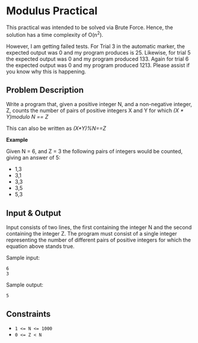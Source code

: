 # Modulus Practical
This practical was intended to be solved via Brute Force. Hence, the solution has a time complexity of O(n<sup>2</sup>).

However, I am getting failed tests. For Trial 3 in the automatic marker, the expected output was 0 and my program produces is 25. Likewise, for trial 5 the expected output was 0 and my program produced 133. Again for trial 6 the expected output was 0 and my program produced 1213. Please assist if you know why this is happening.

## Problem Description
Write a program that, given a positive integer N, and a non-negative integer, Z, counts the number of pairs of positive integers X and Y for which *(X \* Y)modulo N == Z*

This can also be written as *(X\*Y)%N==Z*

**Example**

Given N = 6, and Z = 3 the following pairs of integers would be counted, giving an answer of 5:
* 1,3
* 3,1
* 3,3
* 3,5
* 5,3

## Input & Output
Input consists of two lines, the first containing the integer N and the second containing the integer Z. The program must consist of a single integer representing the number of different pairs of positive integers for which the equation above stands true.

Sample input:
```
6
3
```
Sample output:
```
5
```

## Constraints
* `1 <= N <= 1000`
* `0 <= Z < N`